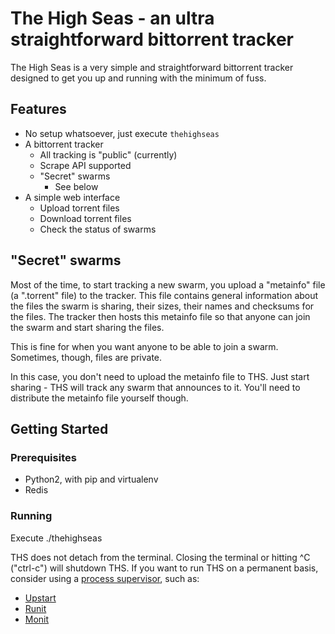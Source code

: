 The High Seas - an ultra straightforward bittorrent tracker
===========================================================

The High Seas is a very simple and straightforward bittorrent tracker
designed to get you up and running with the minimum of fuss.

Features
--------

* No setup whatsoever, just execute ```thehighseas```
* A bittorrent tracker
  - All tracking is "public" (currently)
  - Scrape API supported
  - "Secret" swarms
    - See below
* A simple web interface
  - Upload torrent files
  - Download torrent files
  - Check the status of swarms

"Secret" swarms
---------------

Most of the time, to start tracking a new swarm, you upload a "metainfo" file
(a ".torrent" file) to the tracker.  This file contains general information
about the files the swarm is sharing, their sizes, their names and checksums
for the files.  The tracker then hosts this metainfo file so that anyone can
join the swarm and start sharing the files.

This is fine for when you want anyone to be able to join a swarm.  Sometimes,
though, files are private.

In this case, you don't need to upload the metainfo file to THS.  Just start
sharing - THS will track any swarm that announces to it.  You'll need to
distribute the metainfo file yourself though.

Getting Started
---------------

### Prerequisites

* Python2, with pip and virtualenv
* Redis

### Running

Execute ./thehighseas

THS does not detach from the terminal.  Closing the terminal or hitting ^C
("ctrl-c") will shutdown THS.  If you want to run THS on a permanent basis,
consider using a [process
supervisor](http://en.wikipedia.org/wiki/Process_supervision), such as:

* [Upstart](http://upstart.ubuntu.com/)
* [Runit](http://mmonit.com/monit/)
* [Monit](http://smarden.org/runit/)